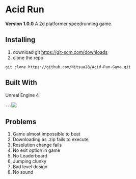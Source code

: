 # Acid Run
**Version 1.0.0**
A 2d platformer speedrunning game.

## Installing
1. download git https://git-scm.com/downloads
2. clone the repo 
```
git clone https://github.com/Nitsua28/Acid-Run-Game.git
```
## Built With
Unreal Engine 4

---![](https://camo.githubusercontent.com/55fa162dc7a3f85c09c5f6286ea5c8c2cf2a8118c090e83b60b0e8d151a917e2/68747470733a2f2f692e696d6775722e636f6d2f6a4d343054706b2e676966)

## Problems
1. Game almost impossible to beat
2. Downloading as .zip fails to execute
3. Resolution change fails
4. No exit option in game
5. No Leaderboard
6. Jumping clunky
7. Bad level design
8. No sound

